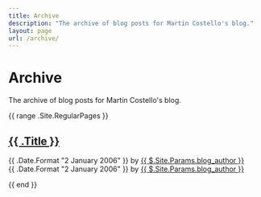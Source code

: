 ```yaml
---
title: Archive
description: "The archive of blog posts for Martin Costello's blog."
layout: page
url: /archive/
---
```


<div class="p-4 mb-3 bg-light rounded-3">
    <div class="container-fluid py-3">
        <h1 class="display-5">
            Archive
            <span class="fa-solid fa-box-archive" aria-hidden="true"></span>
        </h1>
        <p class="col-md-8 fs-4 lead">The archive of blog posts for Martin Costello's blog.</p>
    </div>
</div>

{{ range .Site.RegularPages }}
<div class="row">
    <div class="col">
        <h2><a href="{{ .Permalink }}">{{ .Title }}</a></h2>
        <p>
          <div class="row d-none d-md-block">
                <div class="col-lg-6">
                    {{ .Date.Format "2 January 2006" }} by&nbsp;<a href="/about-me/" alt="{{ $.Site.Params.blog_author }}" rel="noopener" title="{{ $.Site.Params.blog_author }}">{{ $.Site.Params.blog_author }}</a>
                </div>
            </div>
            <div class="row d-md-none col-12">
                {{ .Date.Format "2 January 2006" }} by&nbsp;<a href="/about-me/" alt="{{ $.Site.Params.blog_author }}" rel="noopener" title="{{ $.Site.Params.blog_author }}">{{ $.Site.Params.blog_author }}</a>
            </div>
        </p>
    </div>
</div>
{{ end }}